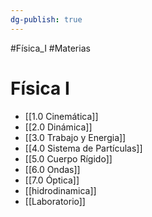 ```yaml
---
dg-publish: true
---
```

#Física_I 
#Materias
# Física I
- [[1.0 Cinemática]]
- [[2.0 Dinámica]]
- [[3.0 Trabajo y Energia]]
- [[4.0 Sistema de Partículas]]
- [[5.0 Cuerpo Rígido]]
- [[6.0 Ondas]]
- [[7.0  Óptica]]
- [[hidrodinamica]]
- [[Laboratorio]]
